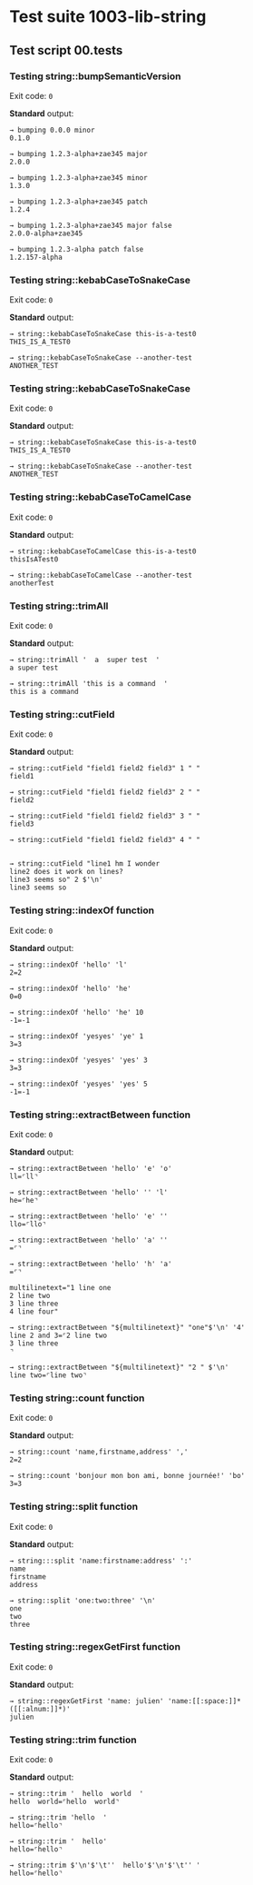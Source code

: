 # Test suite 1003-lib-string

## Test script 00.tests

### Testing string::bumpSemanticVersion

Exit code: `0`

**Standard** output:

```plaintext
→ bumping 0.0.0 minor
0.1.0

→ bumping 1.2.3-alpha+zae345 major
2.0.0

→ bumping 1.2.3-alpha+zae345 minor
1.3.0

→ bumping 1.2.3-alpha+zae345 patch
1.2.4

→ bumping 1.2.3-alpha+zae345 major false
2.0.0-alpha+zae345

→ bumping 1.2.3-alpha patch false
1.2.157-alpha
```

### Testing string::kebabCaseToSnakeCase

Exit code: `0`

**Standard** output:

```plaintext
→ string::kebabCaseToSnakeCase this-is-a-test0
THIS_IS_A_TEST0

→ string::kebabCaseToSnakeCase --another-test
ANOTHER_TEST
```

### Testing string::kebabCaseToSnakeCase

Exit code: `0`

**Standard** output:

```plaintext
→ string::kebabCaseToSnakeCase this-is-a-test0
THIS_IS_A_TEST0

→ string::kebabCaseToSnakeCase --another-test
ANOTHER_TEST
```

### Testing string::kebabCaseToCamelCase

Exit code: `0`

**Standard** output:

```plaintext
→ string::kebabCaseToCamelCase this-is-a-test0
thisIsATest0

→ string::kebabCaseToCamelCase --another-test
anotherTest
```

### Testing string::trimAll

Exit code: `0`

**Standard** output:

```plaintext
→ string::trimAll '  a  super test  '
a super test

→ string::trimAll 'this is a command  '
this is a command
```

### Testing string::cutField

Exit code: `0`

**Standard** output:

```plaintext
→ string::cutField "field1 field2 field3" 1 " "
field1

→ string::cutField "field1 field2 field3" 2 " "
field2

→ string::cutField "field1 field2 field3" 3 " "
field3

→ string::cutField "field1 field2 field3" 4 " "


→ string::cutField "line1 hm I wonder
line2 does it work on lines?
line3 seems so" 2 $'\n'
line3 seems so
```

### Testing string::indexOf function

Exit code: `0`

**Standard** output:

```plaintext
→ string::indexOf 'hello' 'l'
2=2

→ string::indexOf 'hello' 'he'
0=0

→ string::indexOf 'hello' 'he' 10
-1=-1

→ string::indexOf 'yesyes' 'ye' 1
3=3

→ string::indexOf 'yesyes' 'yes' 3
3=3

→ string::indexOf 'yesyes' 'yes' 5
-1=-1

```

### Testing string::extractBetween function

Exit code: `0`

**Standard** output:

```plaintext
→ string::extractBetween 'hello' 'e' 'o'
ll=⌜ll⌝

→ string::extractBetween 'hello' '' 'l'
he=⌜he⌝

→ string::extractBetween 'hello' 'e' ''
llo=⌜llo⌝

→ string::extractBetween 'hello' 'a' ''
=⌜⌝

→ string::extractBetween 'hello' 'h' 'a'
=⌜⌝

multilinetext="1 line one
2 line two
3 line three
4 line four"

→ string::extractBetween "${multilinetext}" "one"$'\n' '4'
line 2 and 3=⌜2 line two
3 line three
⌝

→ string::extractBetween "${multilinetext}" "2 " $'\n'
line two=⌜line two⌝
```

### Testing string::count function

Exit code: `0`

**Standard** output:

```plaintext
→ string::count 'name,firstname,address' ','
2=2

→ string::count 'bonjour mon bon ami, bonne journée!' 'bo'
3=3
```

### Testing string::split function

Exit code: `0`

**Standard** output:

```plaintext
→ string:::split 'name:firstname:address' ':'
name
firstname
address

→ string::split 'one:two:three' '\n'
one
two
three
```

### Testing string::regexGetFirst function

Exit code: `0`

**Standard** output:

```plaintext
→ string::regexGetFirst 'name: julien' 'name:[[:space:]]*([[:alnum:]]*)'
julien
```

### Testing string::trim function

Exit code: `0`

**Standard** output:

```plaintext
→ string::trim '  hello  world  '
hello  world=⌜hello  world⌝

→ string::trim 'hello  '
hello=⌜hello⌝

→ string::trim '  hello'
hello=⌜hello⌝

→ string::trim $'\n'$'\t''  hello'$'\n'$'\t'' '
hello=⌜hello⌝
```

